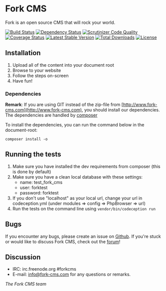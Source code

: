 # Fork CMS

Fork is an open source CMS that will rock your world.

[![Build Status](https://secure.travis-ci.org/forkcms/forkcms.png?branch=master)](https://travis-ci.org/forkcms/forkcms)
[![Dependency Status](https://www.versioneye.com/php/forkcms:forkcms/3.8.2/badge.svg)](https://www.versioneye.com/php/forkcms:forkcms/3.8.2)
[![Scrutinizer Code Quality](https://scrutinizer-ci.com/g/forkcms/forkcms/badges/quality-score.png?b=master)](https://scrutinizer-ci.com/g/forkcms/forkcms/?branch=master)
[![Coverage Status](https://coveralls.io/repos/forkcms/forkcms/badge.png?branch=master)](https://coveralls.io/r/forkcms/forkcms?branch=master)
[![Latest Stable Version](https://poser.pugx.org/forkcms/forkcms/v/stable.png)](https://packagist.org/packages/forkcms/forkcms)
[![Total Downloads](https://poser.pugx.org/forkcms/forkcms/downloads.png)](https://packagist.org/packages/forkcms/forkcms)
[![License](https://poser.pugx.org/forkcms/forkcms/license.svg)](https://packagist.org/packages/forkcms/forkcms)

## Installation

1. Upload all of the content into your document root
3. Browse to your website
4. Follow the steps on-screen
5. Have fun!

### Dependencies

**Remark**: If you are using GIT instead of the zip-file from [http://www.fork-cms.com](http://www.fork-cms.com), you
should install our dependencies. The dependencies are handled by [composer](http://getcomposer.org/)

To install the dependencies, you can run the command below in the document-root:

	composer install -o
	
## Running the tests

1. Make sure you have installed the dev requirements from composer (this is done by default)
2. Make sure you have a clean local database with these settings:
   * name: test_fork_cms
   * user: forktest
   * password: forktest
3. If you don't use "localhost" as your local url, change your url in codeception.yml (under modules => config => PhpBrowser => url)
4. Run the tests on the command line using `vendor/bin/codeception run`


## Bugs

If you encounter any bugs, please create an issue on [Github](https://github.com/forkcms/forkcms/issues).
If you're stuck or would like to discuss Fork CMS, check out the [forum](http://forum.fork-cms.com)!

## Discussion
- IRC: irc.freenode.org #forkcms
- E-mail: <info@fork-cms.com> for any questions or remarks.



_The Fork CMS team_
